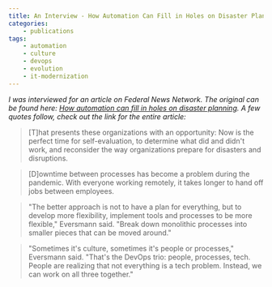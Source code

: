 ```yaml
---
title: An Interview - How Automation Can Fill in Holes on Disaster Planning
categories:
    - publications
tags:
    - automation
    - culture
    - devops
    - evolution
    - it-modernization
---
```


*I was interviewed for an article on Federal News Network.  The original can be found here: [How automation can fill in holes on disaster planning](https://federalnewsnetwork.com/open-first/2020/11/how-automation-can-fill-in-holes-on-disaster-planning/).  A few quotes follow, check out the link for the entire article:*


> [T]hat presents these organizations with an opportunity: Now is the perfect time for self-evaluation, to determine what did and didn't work, and reconsider the way organizations prepare for disasters and disruptions.


> [D]owntime between processes has become a problem during the pandemic. With everyone working remotely, it takes longer to hand off jobs between employees.


> "The better approach is not to have a plan for everything, but to develop more flexibility, implement tools and processes to be more flexible," Eversmann said. "Break down monolithic processes into smaller pieces that can be moved around."


> "Sometimes it's culture, sometimes it's people or processes," Eversmann said. "That's the DevOps trio: people, processes, tech. People are realizing that not everything is a tech problem. Instead, we can work on all three together."
